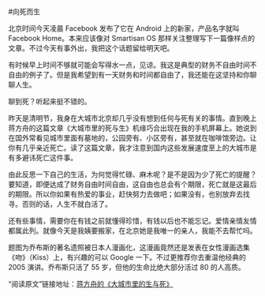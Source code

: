 #向死而生

<!-- description: 要知道，即便达成了财务自由时间自由，这自由也总会有个期限，死亡就是这最后的期限。 -->
<!-- date: 2013-04-05 -->

北京时间今天凌晨 Facebook 发布了它在 Android 上的新家，产品名字就叫 Facebook Home。本来应该像对 Smartisan OS 那样关注整理写下一篇像样点的文章。不过今天有事外出，我把这个话题留给明天吧。

有时候早上时间不够就可能会写得水一点，见谅。我这是典型的财务不自由时间不自由的例子了。但是我希望到有一天财务和时间都自由了，我还能在这坚持和你聊聊人生。

聊到死？听起来挺不错的。

昨天是清明节，我身在大城市北京却几乎没有想到任何与死有关的事情。直到晚上蒋方舟的这篇文章《大城市里的死与生》机缘巧合出现在我的手机屏幕上。她说到在国外常看见城市里面有墓地的，公园旁有、小区旁有，甚至就在咖啡馆旁边。让你有几乎亲近死亡。读了这篇文章，我才注意到国内这些发展速度至上的大城市是有多避讳死亡这件事。

由此反思一下自己的生活，为何觉得忙碌、麻木呢？是不是因为少了死亡的提醒？要知道，即便达成了财务自由时间自由，这自由也总会有个期限，死亡就是这最后的期限。所以你如果有热爱的事业，赶快努力去做吧；如果没有，也别放弃去找寻。否则的话，人生不就白活了。


还有些事情，需要你在有钱之前就懂得珍惜，有钱以后也不能忘记。爱情亲情友情都属此列。就像今天是我姨要搬家，在北京她是我唯一的亲人，我能不去帮忙吗。

题图为乔布斯的著名遗照被日本人漫画化，这漫画竟然还是发表在女性漫画选集《吻》（Kiss）上，有兴趣的可以 Google 一下。不过更推荐你去重温他经典的 2005 演讲。乔布斯只活了 55 岁，但他的生命比绝大部分活过 80 的人高质。

“阅读原文”链接地址：[蒋方舟的《大城市里的生与死》](http://www.mzread.com/posts/s/w87cg4rsfw01)
